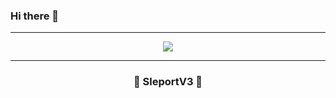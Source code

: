 ### Hi there 👋

-----

<p align = "center">
<img src="https://www.kolpaper.com/wp-content/uploads/2021/05/4K-Firewatch-Wallpaper.jpg">
</p>

-----

### <p align = "center">📍 SleportV3 📍</p>


